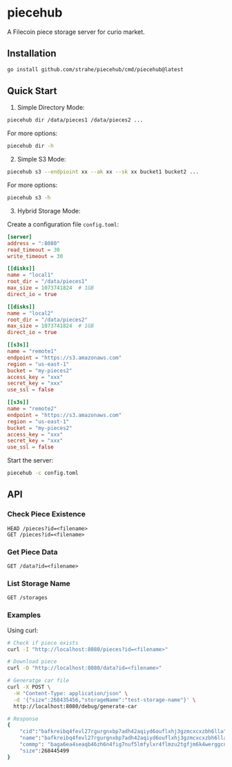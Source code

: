 # piecehub
A Filecoin piece storage server for curio market.

## Installation

```bash
go install github.com/strahe/piecehub/cmd/piecehub@latest
```

## Quick Start

1. Simple Directory Mode:
```bash
piecehub dir /data/pieces1 /data/pieces2 ...
```

For more options:
```bash
piecehub dir -h
```

2. Simple S3 Mode:
```bash
piecehub s3 --endpioint xx --ak xx --sk xx bucket1 bucket2 ...
```

For more options:
```bash
piecehub s3 -h
```

3. Hybrid Storage Mode:

Create a configuration file `config.toml`:

```toml
[server]
address = ":8080"
read_timeout = 30
write_timeout = 30

[[disks]]
name = "local1"
root_dir = "/data/pieces1"
max_size = 1073741824  # 1GB
direct_io = true

[[disks]]
name = "local2"
root_dir = "/data/pieces2"
max_size = 1073741824  # 1GB
direct_io = true

[[s3s]]
name = "remote1"
endpoint = "https://s3.amazonaws.com"
region = "us-east-1"
bucket = "my-pieces2"
access_key = "xxx"
secret_key = "xxx"
use_ssl = false

[[s3s]]
name = "remote2"
endpoint = "https://s3.amazonaws.com"
region = "us-east-1"
bucket = "my-pieces2"
access_key = "xxx"
secret_key = "xxx"
use_ssl = false
```

Start the server:

```bash
piecehub -c config.toml
```

## API

### Check Piece Existence
```http
HEAD /pieces?id=<filename>
GET /pieces?id=<filename>
```

### Get Piece Data
```http
GET /data?id=<filename>
```

### List Storage Name
```http
GET /storages
```

### Examples

Using curl:

```bash
# Check if piece exists
curl -I "http://localhost:8080/pieces?id=<filename>"

# Download piece
curl -O "http://localhost:8080/data?id=<filename>"

# Generatge car file
curl -X POST \
  -H "Content-Type: application/json" \
  -d '{"size":268435456,"storageName":"test-storage-name"}' \
  http://localhost:8080/debug/generate-car

# Response
{
    "cid":"bafkreibq4fevl27rgurgnxbp7adh42aqiyd6ouflxhj3gzmcxcxzbh6lla",
    "name":"bafkreibq4fevl27rgurgnxbp7adh42aqiyd6ouflxhj3gzmcxcxzbh6lla.car",
    "commp": "baga6ea4seaqb46zh6n4fig7nuf5lmfylxr4flmzu2tgfjm6k4werggcnp3fvspy",
    "size":268445499
}
```
